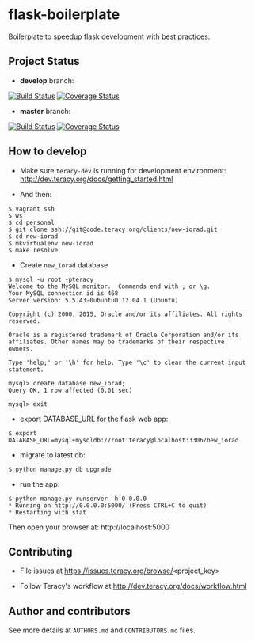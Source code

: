flask-boilerplate
=================

Boilerplate to speedup flask development with best practices.


Project Status
--------------

- **develop** branch:

[![Build Status](https://travis-ci.org/teracyhq/flask-boilerplate.svg?branch=develop)](https://travis-ci.org/teracyhq/flask-boilerplate)
[![Coverage Status](https://coveralls.io/repos/teracyhq/flask-boilerplate/badge.png?branch=develop)](https://coveralls.io/r/teracyhq/flask-boilerplate?branch=develop)

- **master** branch:

[![Build Status](https://travis-ci.org/teracyhq/flask-boilerplate.svg?branch=master)](https://travis-ci.org/teracyhq/flask-boilerplate)
[![Coverage Status](https://coveralls.io/repos/teracyhq/flask-boilerplate/badge.png?branch=master)](https://coveralls.io/r/teracyhq/flask-boilerplate?branch=master)


How to develop
--------------

- Make sure `teracy-dev` is running for development environment: http://dev.teracy.org/docs/getting_started.html

- And then:

```
$ vagrant ssh
$ ws
$ cd personal
$ git clone ssh://git@code.teracy.org/clients/new-iorad.git
$ cd new-iorad
$ mkvirtualenv new-iorad
$ make resolve
```

- Create `new_iorad` database

```
$ mysql -u root -pteracy
Welcome to the MySQL monitor.  Commands end with ; or \g.
Your MySQL connection id is 468
Server version: 5.5.43-0ubuntu0.12.04.1 (Ubuntu)

Copyright (c) 2000, 2015, Oracle and/or its affiliates. All rights reserved.

Oracle is a registered trademark of Oracle Corporation and/or its
affiliates. Other names may be trademarks of their respective
owners.

Type 'help;' or '\h' for help. Type '\c' to clear the current input statement.

mysql> create database new_iorad;
Query OK, 1 row affected (0.01 sec)

mysql> exit

```

- export DATABASE_URL for the flask web app:

```
$ export DATABASE_URL=mysql+mysqldb://root:teracy@localhost:3306/new_iorad
```

- migrate to latest db:

```
$ python manage.py db upgrade
```

- run the app:
 
 ```
$ python manage.py runserver -h 0.0.0.0
 * Running on http://0.0.0.0:5000/ (Press CTRL+C to quit)
 * Restarting with stat
 ```

Then open your browser at: http://localhost:5000


Contributing
------------

- File issues at https://issues.teracy.org/browse/<project_key>

- Follow Teracy's workflow at http://dev.teracy.org/docs/workflow.html


Author and contributors
-----------------------

See more details at `AUTHORS.md` and `CONTRIBUTORS.md` files.

